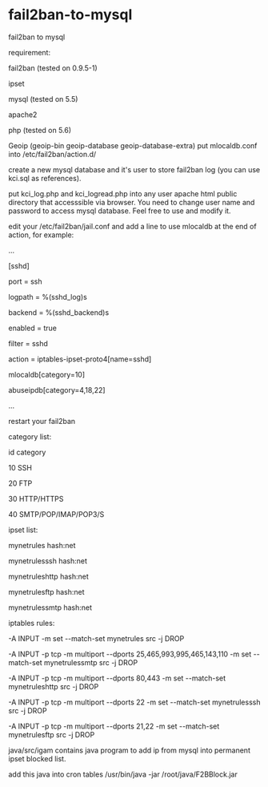 # fail2ban-to-mysql
fail2ban to mysql

requirement:

fail2ban (tested on 0.9.5-1)

ipset

mysql (tested on 5.5)

apache2

php (tested on 5.6)

Geoip (geoip-bin geoip-database geoip-database-extra)
put mlocaldb.conf into /etc/fail2ban/action.d/

create a new mysql database and it's user to store fail2ban log (you can use kci.sql as references).

put kci_log.php and kci_logread.php into any user apache html public directory that accesssible via browser. You need to change user name and password to access mysql database. Feel free to use and modify it.

edit your /etc/fail2ban/jail.conf and add a line to use mlocaldb at the end of action, for example:

...

[sshd]

port = ssh

logpath = %(sshd_log)s

backend = %(sshd_backend)s

enabled = true

filter = sshd

action = iptables-ipset-proto4[name=sshd]

mlocaldb[category=10]

abuseipdb[category=4,18,22]

...

restart your fail2ban

category list:

id category

10 SSH

20 FTP

30 HTTP/HTTPS

40 SMTP/POP/IMAP/POP3/S

ipset list:

mynetrules hash:net

mynetrulesssh hash:net

mynetruleshttp hash:net

mynetrulesftp hash:net

mynetrulessmtp hash:net

iptables rules:

-A INPUT -m set --match-set mynetrules src -j DROP

-A INPUT -p tcp -m multiport --dports 25,465,993,995,465,143,110 -m set --match-set mynetrulessmtp src -j DROP

-A INPUT -p tcp -m multiport --dports 80,443 -m set --match-set mynetruleshttp src -j DROP

-A INPUT -p tcp -m multiport --dports 22 -m set --match-set mynetrulesssh src -j DROP

-A INPUT -p tcp -m multiport --dports 21,22 -m set --match-set mynetrulesftp src -j DROP

java/src/igam contains java program to add ip from mysql into permanent ipset blocked list.

add this java into cron tables /usr/bin/java -jar /root/java/F2BBlock.jar
